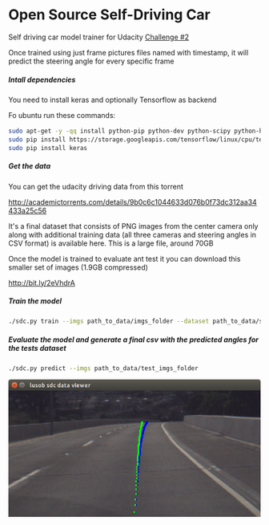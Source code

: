 # Open Source Self-Driving Car

Self driving car model trainer for Udacity [Challenge #2](https://medium.com/udacity/challenge-2-using-deep-learning-to-predict-steering-angles-f42004a36ff3#.5650j9v4s)

Once trained using just frame pictures files named with timestamp, it will predict the steering angle for every specific frame

##### Intall dependencies
You need to install keras and optionally Tensorflow as backend

Fo ubuntu run these commands:
```bash
sudo apt-get -y -qq install python-pip python-dev python-scipy python-h5py
sudo pip install https://storage.googleapis.com/tensorflow/linux/cpu/tensorflow-0.9.0-cp27-none-linux_x86_64.whl
sudo pip install keras
```

##### Get the data
You can get the udacity driving data from this torrent

http://academictorrents.com/details/9b0c6c1044633d076b0f73dc312aa34433a25c56

It's a final dataset that consists of PNG images from the center camera only along with additional training data (all three cameras and steering angles in CSV format) is available here.
This is a large file, around 70GB

Once the model is trained to evaluate ant test it you can download this smaller set of images (1.9GB compressed) 

http://bit.ly/2eVhdrA

##### Train the model
```bash
./sdc.py train --imgs path_to_data/imgs_folder --dataset path_to_data/steering_angles.csv
```

##### Evaluate the model and generate a final csv with the predicted angles for the tests dataset

```bash
./sdc.py predict --imgs path_to_data/test_imgs_folder
```

![alt tag](https://github.com/lusob/self-driving-car/raw/master/data-viewer-screenshot.png)

